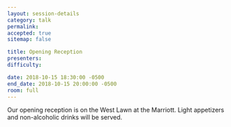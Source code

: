 ```yaml
---
layout: session-details
category: talk
permalink:
accepted: true
sitemap: false

title: Opening Reception
presenters:
difficulty:

date: 2018-10-15 18:30:00 -0500
end_date: 2018-10-15 20:00:00 -0500
room: full
---
```


Our opening reception is on the West Lawn at the Marriott. Light appetizers and non-alcoholic drinks will be served.
